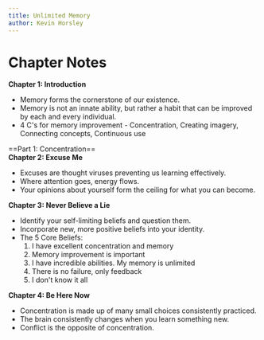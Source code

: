 ```yaml
---
title: Unlimited Memory
author: Kevin Horsley
---
```

# Chapter Notes
**Chapter 1: Introduction**
- Memory forms the cornerstone of our existence.
- Memory is not an innate ability, but rather a habit that can be improved by each and every individual.
- 4 C's for memory improvement - Concentration, Creating imagery, Connecting concepts, Continuous use

==Part 1: Concentration==  
**Chapter 2: Excuse Me**
- Excuses are thought viruses preventing us learning effectively.
- Where attention goes, energy flows.
- Your opinions about yourself form the ceiling for what you can become.

**Chapter 3: Never Believe a Lie**
- Identify your self-limiting beliefs and question them.
- Incorporate new, more positive beliefs into your identity.
- The 5 Core Beliefs:
	1) I have excellent concentration and memory
	2) Memory improvement is important
	3) I have incredible abilities. My memory is unlimited
	4) There is no failure, only feedback
	5) I don't know it all

**Chapter 4: Be Here Now**
- Concentration is made up of many small choices consistently practiced.
- The brain consistently changes when you learn something new.
- Conflict is the opposite of concentration.

